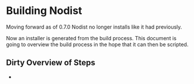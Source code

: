 # Building Nodist

Moving forward as of 0.7.0 Nodist no longer installs like it had previously.

Now an installer is generated from the build process. This document is going
to overview the build process in the hope that it can then be scripted.

## Dirty Overview of Steps

* 